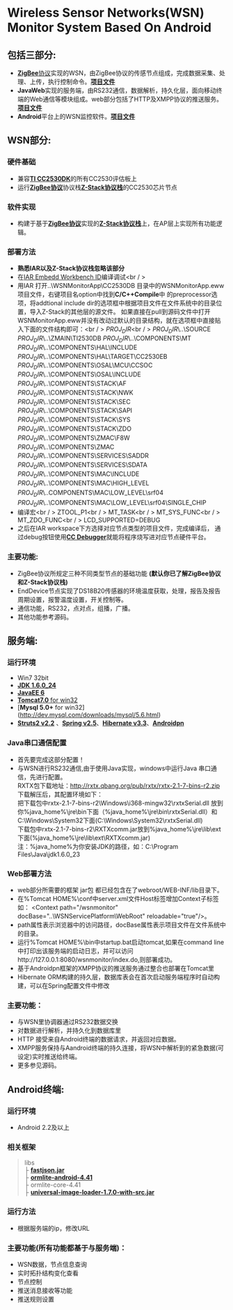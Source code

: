 Wireless Sensor Networks(WSN) Monitor System Based On Android
=============================================================

包括三部分:
------------------------------------------------------
- [**ZigBee**协议](http://www.zigbee.org/)实现的WSN，由ZigBee协议的传感节点组成，完成数据采集、处理、上传，执行控制命令。[**项目文件**](https://github.com/changety/hellowsn/tree/master/WSNMonitor_ZigBee)
- **JavaWeb**实现的服务端，由RS232通信，数据解析，持久化层，面向移动终端的Web通信等模块组成。web部分包括了HTTP及XMPP协议的推送服务。[**项目文件**](https://github.com/changety/hellowsn/tree/master/WSNMonitor_Server)
- **Android**平台上的WSN监控软件。[**项目文件**](https://github.com/changety/hellowsn/tree/master/WSNMonitor_Android)

WSN部分:
--

### 硬件基础
- 兼容[**TI CC2530DK**](http://www.ti.com.cn/tool/cn/cc2530dk#technicaldocuments)的所有CC2530评估板上
- 运行[**ZigBee协议**](http://www.zigbee.org/)协议栈[**Z-Stack协议栈**](http://www.ti.com.cn/tool/cn/z-stack)的CC2530芯片节点

### 软件实现
- 构建于基于[**ZigBee协议**](http://www.zigbee.org/)实现的[**Z-Stack协议栈**](http://www.ti.com.cn/tool/cn/z-stack)上，在AP层上实现所有功能逻辑。


### 部署方法
- **熟悉IAR以及Z-Stack协议栈忽略该部分**
- 在[IAR Embedd Workbench ID](http://www.iar.com/en/Products/IAR-Embedded-Workbench/8051/)编译调试<br / >
- 用IAR 打开..\WSNMonitorApp\CC2530DB 目录中的WSNMonitorApp.eww项目文件，右键项目名option中找到**C/C++Compile**中
的preprocessor选项，将addtional include dir的选项框中根据项目文件在文件系统中的目录位置，导入Z-Stack的其他层的源文件。
如果直接在pull到源码文件中打开WSNMonitorApp.eww并没有改动过默认的目录结构，就在选项框中直接贴入下面的文件结构即可：<br / >
$PROJ_DIR$<br / >
$PROJ_DIR$\\..\SOURCE
$PROJ_DIR$\\..\ZMAIN\TI2530DB
$PROJ_DIR$\\..\COMPONENTS\MT
$PROJ_DIR$\\..\COMPONENTS\HAL\INCLUDE
$PROJ_DIR$\\..\COMPONENTS\HAL\TARGET\CC2530EB
$PROJ_DIR$\\..\COMPONENTS\OSAL\MCU\CCSOC
$PROJ_DIR$\\..\COMPONENTS\OSAL\INCLUDE
$PROJ_DIR$\\..\COMPONENTS\STACK\AF
$PROJ_DIR$\\..\COMPONENTS\STACK\NWK
$PROJ_DIR$\\..\COMPONENTS\STACK\SEC
$PROJ_DIR$\\..\COMPONENTS\STACK\SAPI
$PROJ_DIR$\\..\COMPONENTS\STACK\SYS
$PROJ_DIR$\\..\COMPONENTS\STACK\ZDO
$PROJ_DIR$\\..\COMPONENTS\ZMAC\F8W
$PROJ_DIR$\\..\COMPONENTS\ZMAC
$PROJ_DIR$\\..\COMPONENTS\SERVICES\SADDR
$PROJ_DIR$\\..\COMPONENTS\SERVICES\SDATA
$PROJ_DIR$\\..\COMPONENTS\MAC\INCLUDE
$PROJ_DIR$\\..\COMPONENTS\MAC\HIGH_LEVEL
$PROJ_DIR$\\..\COMPONENTS\MAC\LOW_LEVEL\srf04
$PROJ_DIR$\\..\COMPONENTS\MAC\LOW_LEVEL\srf04\SINGLE_CHIP
- 编译宏<br / >
ZTOOL_P1<br / >
MT_TASK<br / >
MT_SYS_FUNC<br / >
MT_ZDO_FUNC<br / >
LCD_SUPPORTED=DEBUG
- 之后在IAR workspace下方选择对应节点类型的项目文件，完成编译后，
通过debug按钮使用[**CC Debugger**](http://www.ti.com/tool/cc-debugger)就能将程序烧写进对应节点硬件平台。

### 主要功能:
- ZigBee协议所规定三种不同类型节点的基础功能 **(默认你已了解ZigBee协议和Z-Stack协议栈)**
- EndDevice节点实现了DS18B20传感器的环境温度获取，处理，报告及报告周期设置，报警温度设置，开关控制等。
- 通信功能，RS232，点对点，组播，广播。
- 其他功能参考源码。

服务端:
-------
### 运行环境
- Win7 32bit 
- [**JDK 1.6.0_24**](http://www.oracle.com/technetwork/java/javase/downloads/index.html)
- [**JavaEE 6**](http://www.oracle.com/technetwork/java/javaee/tech/index.html)
- [**Tomcat7.0** for win32](http://tomcat.apache.org/download-70.cgi) 
- [**Mysql 5.0+** for win32] (http://dev.mysql.com/downloads/mysql/5.6.html)
- [**Struts2 v2.2**](http://struts.apache.org/development/2.x/) 、[**Spring v2.5**](http://www.springsource.org/)、[**Hibernate  v3.3**](http://www.hibernate.org/)、[**Androidpn**](http://sourceforge.net/projects/androidpn/)

### Java串口通信配置
- 首先要完成这部分配置！ 
- 与WSN进行RS232通信,由于使用Java实现，windows中运行Java 串口通信，先进行配置。<br/>
  RXTX包下载地址：http://rxtx.qbang.org/pub/rxtx/rxtx-2.1-7-bins-r2.zip<br/>
  下载解压后，其配置环境如下：<br/>
  把下载包中rxtx-2.1-7-bins-r2\Windows\i368-mingw32\rxtxSerial.dll 放到你%java_home%\jre\bin下面（%java_home%\jre\bin\rxtxSerial.dll）和C:\Windows\System32下面(C:\Windows\System32\rxtxSerial.dll)<br/>
  下载包中rxtx-2.1-7-bins-r2\RXTXcomm.jar放到%java_home%\jre\lib\ext下面(%java_home%\jre\lib\ext\RXTXcomm.jar)<br/>
   注：%java_home%为你安装JDK的路径，如：C:\Program Files\Java\jdk1.6.0_23<br/>


### Web部署方法
- web部分所需要的框架 jar包 都已经包含在了webroot/WEB-INF/lib目录下。
- 在%Tomcat HOME%\conf中server.xml文件Host标签增加Context子标签如：
\<Context path="/wsnmonitor" docBase="..\WSNServicePlatform\WebRoot" reloadable="true"/\>。
- path属性表示浏览器中的访问路径，docBase属性表示项目文件在文件系统中的目录。
- 运行%Tomcat HOME%\bin中startup.bat启动tomcat,如果在command line 中打印出该服务端的启动日志，并可以访问http://127.0.0.1:8080/wsnmonitor/index.do,则部署成功。
- 基于Androidpn框架的XMPP协议的推送服务通过整合也部署在Tomcat里
- Hibernate ORM构建的持久层，数据库表会在首次启动服务端程序时自动构建，可以在Spring配置文件中修改


### 主要功能：
- 与WSN里协调器通过RS232数据交换
- 对数据进行解析，并持久化到数据库里
- HTTP 接受来自Android终端的数据请求，并返回对应数据。
- XMPP服务保持与Aandroid终端的持久连接，将WSN中解析到的紧急数据(可设定)实时推送给终端。
- 更多参见源码。



Android终端:
-------
### 运行环境
- Android 2.2及以上

### 相关框架
> libs<br>
> ├ [**fastjson.jar**](https://github.com/alibaba/fastjson)<br>
> ├ [**ormlite-android-4.41**](http://ormlite.com/)<br>
> ├ ormlite-core-4.41<br>
> ├ [**universal-image-loader-1.7.0-with-src.jar**](https://github.com/nostra13/Android-Universal-Image-Loader?source=cc)<br>

### 运行方法
- 根据服务端的ip，修改URL


### 主要功能(所有功能都基于与服务端)：
- WSN数据，节点信息查询
- 实时拓扑结构变化查看
- 节点控制
- 推送消息接收等功能
- 推送规则设置









